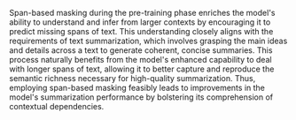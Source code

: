Span-based masking during the pre-training phase enriches the model's ability to understand and infer from larger contexts by encouraging it to predict missing spans of text. This understanding closely aligns with the requirements of text summarization, which involves grasping the main ideas and details across a text to generate coherent, concise summaries. This process naturally benefits from the model's enhanced capability to deal with longer spans of text, allowing it to better capture and reproduce the semantic richness necessary for high-quality summarization. Thus, employing span-based masking feasibly leads to improvements in the model's summarization performance by bolstering its comprehension of contextual dependencies.